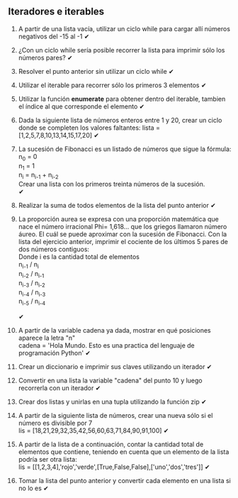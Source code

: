 ## Iteradores e iterables

1) A partir de una lista vacía, utilizar un ciclo while para cargar allí números negativos del -15 al -1
    ✔
2) ¿Con un ciclo while sería posible recorrer la lista para imprimir sólo los números pares?
    ✔
3) Resolver el punto anterior sin utilizar un ciclo while
    ✔
4) Utilizar el iterable para recorrer sólo los primeros 3 elementos
    ✔
5) Utilizar la función **enumerate** para obtener dentro del iterable, tambien el índice al que corresponde el elemento
    ✔
6) Dada la siguiente lista de números enteros entre 1 y 20, crear un ciclo donde se completen los valores faltantes: lista = [1,2,5,7,8,10,13,14,15,17,20]
    ✔
7) La sucesión de Fibonacci es un listado de números que sigue la fórmula: <br>
n<sub>0</sub> = 0<br>
n<sub>1</sub> = 1<br>
n<sub>i</sub> = n<sub>i-1</sub> + n<sub>i-2</sub><br>
Crear una lista con los primeros treinta números de la sucesión.<br>
    ✔
8) Realizar la suma de todos elementos de la lista del punto anterior
    ✔
9) La proporción aurea se expresa con una proporción matemática que nace el número irracional Phi= 1,618… que los griegos llamaron número áureo. El cuál se puede aproximar con la sucesión de Fibonacci. Con la lista del ejercicio anterior, imprimir el cociente de los últimos 5 pares de dos números contiguos:<br>
Donde i es la cantidad total de elementos<br>
n<sub>i-1</sub> / n<sub>i</sub><br>
n<sub>i-2</sub> / n<sub>i-1</sub><br>
n<sub>i-3</sub> / n<sub>i-2</sub><br>
n<sub>i-4</sub> / n<sub>i-3</sub><br>
n<sub>i-5</sub> / n<sub>i-4</sub><br>
 
    ✔
10) A partir de la variable cadena ya dada, mostrar en qué posiciones aparece la letra "n"<br>
cadena = 'Hola Mundo. Esto es una practica del lenguaje de programación Python'
    ✔
11) Crear un diccionario e imprimir sus claves utilizando un iterador
    ✔
12) Convertir en una lista la variable "cadena" del punto 10 y luego recorrerla con un iterador 
    ✔
13) Crear dos listas y unirlas en una tupla utilizando la función zip
    ✔
14) A partir de la siguiente lista de números, crear una nueva sólo si el número es divisible por 7<br>
lis = [18,21,29,32,35,42,56,60,63,71,84,90,91,100]
    ✔
15) A partir de la lista de a continuación, contar la cantidad total de elementos que contiene, teniendo en cuenta que un elemento de la lista podría ser otra lista:<br>
lis = [[1,2,3,4],'rojo','verde',[True,False,False],['uno','dos','tres']]
    ✔
16) Tomar la lista del punto anterior y convertir cada elemento en una lista si no lo es
    ✔